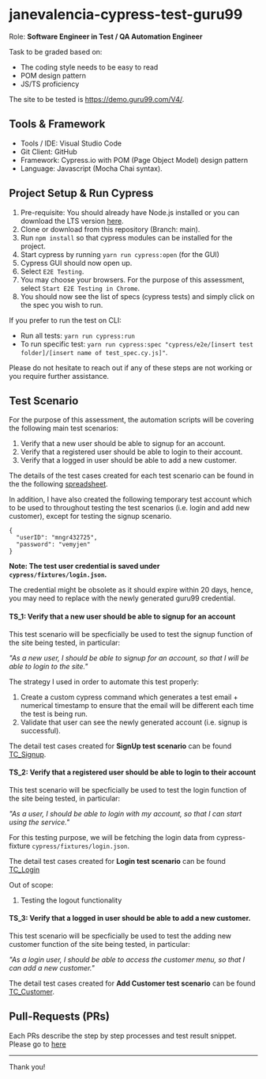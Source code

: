 # janevalencia-cypress-test-guru99
Role: **Software Engineer in Test / QA Automation Engineer**

Task to be graded based on:
- The coding style needs to be easy to read
- POM design pattern
- JS/TS proficiency

The site to be tested is https://demo.guru99.com/V4/.

## Tools & Framework
- Tools / IDE: Visual Studio Code
- Git Client: GitHub
- Framework: Cypress.io with POM (Page Object Model) design pattern
- Language: Javascript (Mocha Chai syntax).

## Project Setup & Run Cypress
1. Pre-requisite: You should already have Node.js installed or you can download the LTS version [here](https://nodejs.org/en/download/).
2. Clone or download from this repository (Branch: main).
3. Run `npm install` so that cypress modules can be installed for the project.
4. Start cypress by running `yarn run cypress:open` (for the GUI)
5. Cypress GUI should now open up.
6. Select `E2E Testing`.
7. You may choose your browsers. For the purpose of this assessment, select `Start E2E Testing in Chrome`.
8. You should now see the list of specs (cypress tests) and simply click on the spec you wish to run.

If you prefer to run the test on CLI:
- Run all tests: `yarn run cypress:run`
- To run specific test: `yarn run cypress:spec "cypress/e2e/[insert test folder]/[insert name of test_spec.cy.js]"`.

Please do not hesitate to reach out if any of these steps are not working or you require further assistance.

## Test Scenario
For the purpose of this assessment, the automation scripts will be covering the following main test scenarios:
1. Verify that a new user should be able to signup for an account.
2. Verify that a registered user should be able to login to their account.
3. Verify that a logged in user should be able to add a new customer.

The details of the test cases created for each test scenario can be found in the the following [spreadsheet](https://docs.google.com/spreadsheets/d/1k9tS9BfSCjUXvxL6lgtluAWGVuZh-c5R8s7MlHx0v58/edit#gid=0).

In addition, I have also created the following temporary test account which to be used to throughout testing the test scenarios (i.e. login and add new customer), except for testing the signup scenario.

```
{
  "userID": "mngr432725",
  "password": "vemyjen"
}
```
**Note: The test user credential is saved under `cypress/fixtures/login.json`.**

The credential might be obsolete as it should expire within 20 days, hence, you may need to replace with the newly generated guru99 credential.

#### TS_1: Verify that a new user should be able to signup for an account
This test scenario will be specficially be used to test the signup function of the site being tested, in particular:

*"As a new user, I should be able to signup for an account, so that I will be able to login to the site."*

The strategy I used in order to automate this test properly:
1. Create a custom cypress command which generates a test email + numerical timestamp to ensure that the email will be different each time the test is being run.
2. Validate that user can see the newly generated account (i.e. signup is successful).


The detail test cases created for **SignUp test scenario** can be found [TC_Signup](https://docs.google.com/spreadsheets/d/1k9tS9BfSCjUXvxL6lgtluAWGVuZh-c5R8s7MlHx0v58/edit#gid=0).

#### TS_2: Verify that a registered user should be able to login to their account
This test scenario will be specficially be used to test the login function of the site being tested, in particular:

*"As a user, I should be able to login with my account, so that I can start using the service."*

For this testing purpose, we will be fetching the login data from cypress-fixture `cypress/fixtures/login.json`.

The detail test cases created for **Login test scenario** can be found [TC_Login](https://docs.google.com/spreadsheets/d/1k9tS9BfSCjUXvxL6lgtluAWGVuZh-c5R8s7MlHx0v58/edit#gid=738327809)

Out of scope:
1. Testing the logout functionality

#### TS_3: Verify that a logged in user should be able to add a new customer.
This test scenario will be specficially be used to test the adding new customer function of the site being tested, in particular:

*"As a login user, I should be able to access the customer menu, so that I can add a new customer."*

The detail test cases created for **Add Customer test scenario** can be found [TC_Customer](https://docs.google.com/spreadsheets/d/1k9tS9BfSCjUXvxL6lgtluAWGVuZh-c5R8s7MlHx0v58/edit#gid=1731047278).

## Pull-Requests (PRs)

Each PRs describe the step by step processes and test result snippet. Please go to [here](https://github.com/janevalencia/janevalencia-cypress-test-guru99/pulls?q=is%3Apr+is%3Aclosed)

------

Thank you!
